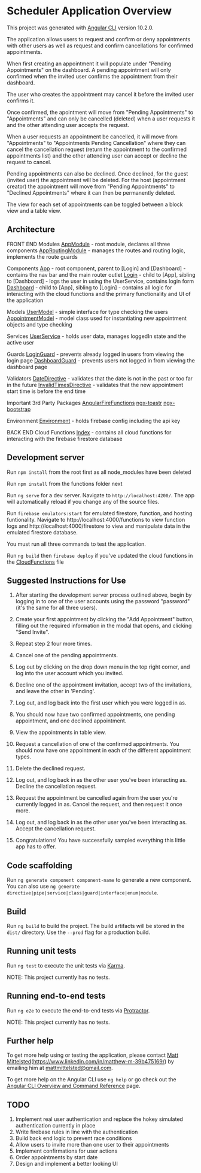 # Scheduler Application Overview

This project was generated with [Angular CLI](https://github.com/angular/angular-cli) version 10.2.0.

The application allows users to request and confirm or deny appointments with other users as well as request and confirm cancellations for confirmed appointments.

When first creating an appointment it will populate under "Pending Appointments" on the dashboard. A pending appointment will only confirmed when the invited user confirms the appointment from their dashboard.

The user who creates the appointment may cancel it before the invited user confirms it.

Once confirmed, the apointment will move from "Pending Appointments" to "Appointments" and can only be cancelled (deleted) when a user requests it and the other attending user accepts the request.

When a user requests an appointment be cancelled, it will move from "Appointments" to "Appointments Pending Cancellation" where they can cancel the cancellation request (return the appointment to the confirmed appointments list) 
and the other attending user can accept or decline the request to cancel.

Pending appointments can also be declined. Once declined, for the guest (invited user) the appointment will be deleted. For the host (appointment creator) the appointment will move from "Pending Appointments" to "Declined Appointments" where it can then be permanently deleted.

The view for each set of appointments can be toggled between a block view and a table view.

## Architecture

FRONT END
  Modules
    [AppModule](src/app/app.module.ts) - root module, declares all three components
    [AppRoutingModule](src/app/app-routing.module.ts) - manages the routes and routing logic, implements the route guards

  Components
    [App](src/app) - root component, parent to [Login] and [Dashboard] - contains the nav bar and the main router outlet
      [Login](src/app/components/login) - child to [App], sibling to [Dashboard] - logs the user in using the UserService, contains login form
      [Dashboard](src/app/components/dashboard) - child to [App], sibling to [Login] - contains all logic for interacting with the cloud functions and the primary functionality and UI of the application

  Models
    [UserModel](src/app/models/user.model.ts) - simple interface for type checking the users
    [AppointmentModel](src/app/models/appointment.model.ts) - model class used for instantiating new appointment objects and type checking

  Services
    [UserService](src/app/services/user.service.ts) - holds user data, manages loggedIn state and the active user

  Guards
    [LoginGuard](src/app/guards/login.guard.ts) - prevents already logged in users from viewing the login page
    [DashboardGuard](src/app/guards/dashboard.guard.ts) - prevents users not logged in from viewing the dashboard page

  Validators
    [DateDirective](src/app/validators/invalid-date.directive.ts) - validates that the date is not in the past or too far in the future
    [InvalidTimesDirective](src/app/validators/invalid-times.directive.ts) - validates that the new appointment start time is before the end time

  Important 3rd Party Packages
    [AngularFireFunctions](https://github.com/angular/angularfire/blob/master/docs/functions/functions.md)
    [ngx-toastr](https://github.com/scttcper/ngx-toastr/blob/master/README.md)
    [ngx-bootstrap](https://github.com/valor-software/ngx-bootstrap/blob/development/README.md)

  Environment
    [Environment](src/app/environments/environment.ts) - holds firebase config including the api key

BACK END
  Cloud Functions
    [Index](functions/src/index.ts) - contains all cloud functions for interacting with the firebase firestore database

## Development server

Run `npm install` from the root first as all node_modules have been deleted

Run `npm install` from the functions folder next

Run `ng serve` for a dev server. Navigate to `http://localhost:4200/`. The app will automatically reload if you change any of the source files.

Run `firebase emulators:start` for emulated firestore, function, and hosting funtionality. Navigate to http://localhost:4000/functions to view function logs and http://localhost:4000/firestore to view and manipulate data in the emulated firestore database.

You must run all three commands to test the application.

Run `ng build` then `firebase deploy` if you've updated the cloud functions in the [CloudFunctions](functions/src/index.ts) file

## Suggested Instructions for Use

1. After starting the development server process outlined above, begin by logging in to one of the user accounts using the password "password" (it's the same for all three users).

2. Create your first appointment by clicking the "Add Appointment" button, filling out the required information in the modal that opens, and clicking "Send Invite".

3. Repeat step 2 four more times.

4. Cancel one of the pending appointments.

5. Log out by clicking on the drop down menu in the top right corner, and log into the user account which you invited.

6. Decline one of the appointment invitation, accept two of the invitations, and leave the other in 'Pending'.

7. Log out, and log back into the first user which you were logged in as.

8. You should now have two confirmed appointments, one pending appointment, and one declined appointment.

9. View the appointments in table view.

10. Request a cancellation of one of the confirmed appointments. You should now have one appointment in each of the different appointment types.

11. Delete the declined request.

12. Log out, and log back in as the other user you've been interacting as. Decline the cancellation request.

13. Request the appointment be cancelled again from the user you're currently logged in as. Cancel the request, and then request it once more.

14. Log out, and log back in as the other user you've been interacting as. Accept the cancellation request.

15. Congratulations! You have successfully sampled everything this little app has to offer.


## Code scaffolding

Run `ng generate component component-name` to generate a new component. You can also use `ng generate directive|pipe|service|class|guard|interface|enum|module`.

## Build

Run `ng build` to build the project. The build artifacts will be stored in the `dist/` directory. Use the `--prod` flag for a production build.

## Running unit tests

Run `ng test` to execute the unit tests via [Karma](https://karma-runner.github.io).

NOTE: This project currently has no tests.

## Running end-to-end tests

Run `ng e2e` to execute the end-to-end tests via [Protractor](http://www.protractortest.org/).

NOTE: This project currently has no tests.

## Further help

To get more help using or testing the application, please contact [Matt Mittelsted](https://sted6.github.io)(https://www.linkedin.com/in/matthew-m-39b475169/) by emailing him at mattmittelsted@gmail.com.

To get more help on the Angular CLI use `ng help` or go check out the [Angular CLI Overview and Command Reference](https://angular.io/cli) page.

## TODO
  1. Implement real user authentication and replace the hokey simulated authentication currently in place
  2. Write firebase rules in line with the authentication
  3. Build back end logic to prevent race conditions
  4. Allow users to invite more than one user to their appointments
  5. Implement confirmations for user actions
  6. Order appointments by start date
  7. Design and implement a better looking UI
